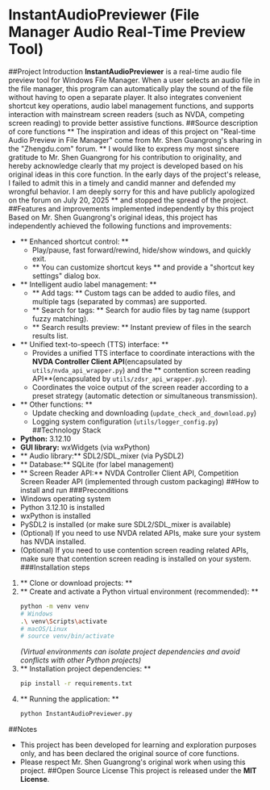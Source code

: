 # InstantAudioPreviewer (File Manager Audio Real-Time Preview Tool)
##Project Introduction
**InstantAudioPreviewer** is a real-time audio file preview tool for Windows File Manager. When a user selects an audio file in the file manager, this program can automatically play the sound of the file without having to open a separate player. It also integrates convenient shortcut key operations, audio label management functions, and supports interaction with mainstream screen readers (such as NVDA, competing screen reading) to provide better assistive functions.
##Source description of core functions
** The inspiration and ideas of this project on "Real-time Audio Preview in File Manager" come from Mr. Shen Guangrong's sharing in the "Zhengdu.com" forum. ** I would like to express my most sincere gratitude to Mr. Shen Guangrong for his contribution to originality, and hereby acknowledge clearly that my project is developed based on his original ideas in this core function.
In the early days of the project's release, I failed to admit this in a timely and candid manner and defended my wrongful behavior. I am deeply sorry for this and have publicly apologized on the forum on July 20, 2025 ** and stopped the spread of the project.
##Features and improvements implemented independently by this project
Based on Mr. Shen Guangrong's original ideas, this project has independently achieved the following functions and improvements:
*   ** Enhanced shortcut control: **
    *   Play/pause, fast forward/rewind, hide/show windows, and quickly exit.
    *   ** You can customize shortcut keys ** and provide a "shortcut key settings" dialog box.
*   ** Intelligent audio label management: **
    *   ** Add tags: ** Custom tags can be added to audio files, and multiple tags (separated by commas) are supported.
    *   ** Search for tags: ** Search for audio files by tag name (support fuzzy matching).
    *   ** Search results preview: ** Instant preview of files in the search results list.
*   ** Unified text-to-speech (TTS) interface: **
    *   Provides a unified TTS interface to coordinate interactions with the **NVDA Controller Client API**(encapsulated by `utils/nvda_api_wrapper.py`) and the ** contention screen reading API**(encapsulated by `utils/zdsr_api_wrapper.py`).
    *   Coordinates the voice output of the screen reader according to a preset strategy (automatic detection or simultaneous transmission).
*   ** Other functions: **
    *   Update checking and downloading (`update_check_and_download.py`)
    *   Logging system configuration (`utils/logger_config.py`)
##Technology Stack
*   **Python:** 3.12.10
*   **GUI library:** wxWidgets (via wxPython)
*   ** Audio library:** SDL2/SDL_mixer (via PySDL2)
*   ** Database:** SQLite (for label management)
*   ** Screen Reader API:** NVDA Controller Client API, Competition Screen Reader API (implemented through custom packaging)
##How to install and run
###Preconditions
*   Windows operating system
*   Python 3.12.10 is installed
*   wxPython is installed
*   PySDL2 is installed (or make sure SDL2/SDL_mixer is available)
*   (Optional) If you need to use NVDA related APIs, make sure your system has NVDA installed.
*   (Optional) If you need to use contention screen reading related APIs, make sure that contention screen reading is installed on your system.
###Installation steps
1.  ** Clone or download projects: **
2.  ** Create and activate a Python virtual environment (recommended): **
    ```bash
    python -m venv venv
    # Windows
    .\ venv\Scripts\activate
    # macOS/Linux
    # source venv/bin/activate
    ```
    *(Virtual environments can isolate project dependencies and avoid conflicts with other Python projects)*
3.  ** Installation project dependencies: **
    ```bash
    pip install -r requirements.txt
    ```
4.  ** Running the application: **
    ```bash
    python InstantAudioPreviewer.py
    ```
##Notes
*   This project has been developed for learning and exploration purposes only, and has been declared the original source of core functions.
*   Please respect Mr. Shen Guangrong's original work when using this project.
##Open Source License
This project is released under the **MIT License**.
